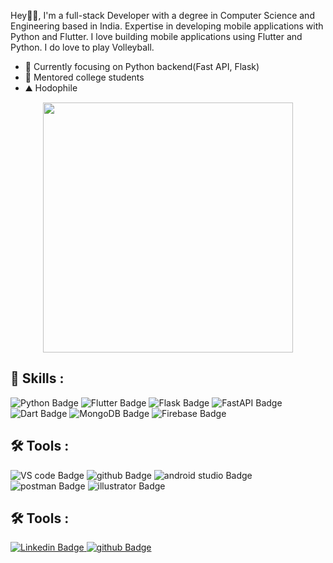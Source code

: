 Hey👋🏻, I'm a full-stack Developer with a degree in Computer Science and Engineering based in India. Expertise in developing mobile applications with Python and Flutter. I love building mobile applications using Flutter and Python. I do love to play Volleyball.

<ul>
  <li>🎯 Currently focusing on Python backend(Fast API, Flask)</li>
  <li>🏫 Mentored college students</li>
  <li>⛰️ Hodophile</li>
</ul>

<div id="header" align="center">
  <img src="https://media.giphy.com/media/MYI6NK4JOGpOzOriEg/giphy.gif" width="400"/>
</div>

## 🚀 Skills :
<div id="badges">
  <a>
    <img src="https://img.shields.io/badge/Python-3776AB?style=for-the-badge&logo=Python&logoColor=white" alt="Python Badge"/>
  </a>
  <a>
    <img src="https://img.shields.io/badge/Flutter-02569B?style=for-the-badge&logo=Flutter&logoColor=white" alt="Flutter Badge"/>
  </a>
  
  <a>
    <img src="https://img.shields.io/badge/Flask-000000?style=for-the-badge&logo=Flask&logoColor=white" alt="Flask Badge"/>
  </a>
   <a>
    <img src="https://img.shields.io/badge/FastAPI-009688?style=for-the-badge&logo=FASTAPI&logoColor=white" alt="FastAPI Badge"/>
  </a>
  <a>
    <img src="https://img.shields.io/badge/Dart-0175C2?style=for-the-badge&logo=Dart&logoColor=white" alt="Dart Badge"/>
  </a>
  
  <a>
    <img src="https://img.shields.io/badge/MongoDB-47A248?style=for-the-badge&logo=MongoDB&logoColor=white" alt="MongoDB Badge"/>
  </a>
 
  <a>
    <img src="https://img.shields.io/badge/Firebase-FFCA28?style=for-the-badge&logo=Firebase&logoColor=white" alt="Firebase Badge"/>
  </a>
</div>

## 🛠️ Tools :
<div id="badges">
  <a>
    <img src="https://img.shields.io/badge/VSCode-007ACC?style=for-the-badge&logo=Visualstudiocode&logoColor=white" alt="VS code Badge"/>
  </a>
  <a>
    <img src="https://img.shields.io/badge/github-black?style=for-the-badge&logo=github&logoColor=white" alt="github Badge"/>
  </a>
  
  <a>
    <img src="https://img.shields.io/badge/AndroidStudio-3DDC84?style=for-the-badge&logo=AndroidStudio&logoColor=white" alt="android studio Badge"/>
  </a>
   <a>
    <img src="https://img.shields.io/badge/postman-FF6C37?style=for-the-badge&logo=postman&logoColor=white" alt="postman Badge"/>
  </a>
  <a>
    <img src="https://img.shields.io/badge/illustrator-FF9A00?style=for-the-badge&logo=adobeillustrator&logoColor=white" alt="illustrator Badge"/>
  </a>
 
</div>

## 🛠️ Tools :
<div id="badges">
  <a href="https://www.linkedin.com/in/vigneshramalingampy/">
    <img src="https://img.shields.io/badge/LinkedIn-0A66C2?style=for-the-badge&logo=LinkedIn&logoColor=white" alt="Linkedin Badge"/>
  </a>
  <a href="https://github.com/vigneshramalingampy">
    <img src="https://img.shields.io/badge/github-black?style=for-the-badge&logo=github&logoColor=white" alt="github Badge"/>
  </a>
</div>

<!---
vigneshveera2208/vigneshveera2208 is a ✨ special ✨ repository because its `README.md` (this file) appears on your GitHub profile.
You can click the Preview link to take a look at your changes.
--->
